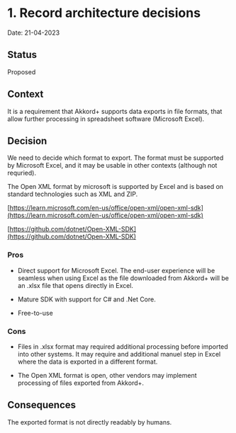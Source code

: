 # 1. Record architecture decisions

Date: 21-04-2023

## Status

Proposed

## Context

It is a requirement that Akkord+ supports data exports in file formats, that allow further processing in spreadsheet software (Microsoft Excel).

## Decision

We need to decide which format to export. The format must be supported by Microsoft Excel, and it may be usable in other contexts (although not requried).

The Open XML format by microsoft is supported by Excel and is based on standard technologies such as XML and ZIP.

[https://learn.microsoft.com/en-us/office/open-xml/open-xml-sdk](https://learn.microsoft.com/en-us/office/open-xml/open-xml-sdk)

[https://github.com/dotnet/Open-XML-SDK](https://github.com/dotnet/Open-XML-SDK)

### Pros

- Direct support for Microsoft Excel. The end-user experience will be seamless when using Excel as the file downloaded from Akkord+ will be an .xlsx file that opens directly in Excel.

- Mature SDK with support for C# and .Net Core.

- Free-to-use

### Cons

- Files in .xlsx format may required additional processing before imported into other systems. It may require and additional manuel step in Excel where the data is exported in a different format.

- The Open XML format is open, other vendors may implement processing of files exported from Akkord+.
 
## Consequences

The exported format is not directly readably by humans.
